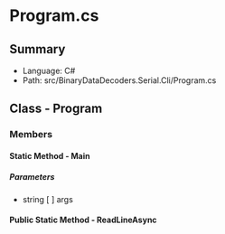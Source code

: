 ﻿# Program.cs

## Summary

* Language: C#
* Path: src/BinaryDataDecoders.Serial.Cli/Program.cs

## Class - Program

### Members

#### Static Method - Main

#####  Parameters

 - string [  ] args 

#### Public Static Method - ReadLineAsync


